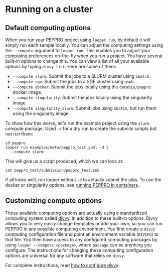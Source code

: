 # Running on a cluster

## Default computing options

When you run your PEPPRO project using `looper run`, by default it will simply run each sample locally. You can adjust the computing settings using the `--compute` argument to `looper run`. This enables you to adjust your computing preferences on-the-fly when you run a project. You have several built-in options to change this. You can view a list of all your available options by typing `divvy list`. Here are some of them:

- `--compute slurm`. Submit the jobs to a SLURM cluster using `sbatch`.
- `--compute sge`. Submit the jobs to a SGE cluster using `qsub`.
- `--compute docker`. Submit the jobs locally using the `databio/peppro` docker image.
- `--compute singularity`. Submit the jobs locally using the singularity image.
- `--compute singularity_slurm`. Submit jobs using `sbatch`, but run them using the singularity image.

To show how this works, let's run the example project using the `slurm` compute package. Used `-d` for a dry run to create the submits scripts but not run them:

```
cd peppro
looper run examples/meta/peppro_test.yaml -d \
  --compute slurm
```

This will give us a script produced, which we can look at:

```
cat peppro_test/submission/peppro_test.sub
```

If all looks well, run looper without `-d` to actually submit the jobs. To use the docker or singularity options, see [running PEPPRO in containers](container.md). 

## Customizing compute options

These available computing options are actually using a standardized computing system called [divvy](https://divvy.databio.org). In addition to these built-in options, Divvy allows you to very easily change templates or add your own, so you can run PEPPRO in any possible computing environment. You first create a `divvy` computing configuration file and point an environment variable (`DIVCFG`) to that file. You then have access to any configured computing packages by using `looper --compute <package>`, where `package` can be anything you configure. The instructions for changing these computing configuration options are universal for any software that relies on `divvy`. 

For complete instructions, read [how to configure divvy](https://divvy.databio.org/en/latest/configuration/). 
